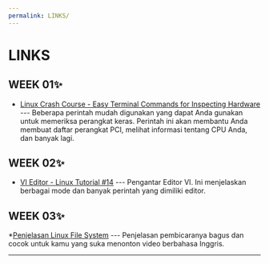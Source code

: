 ```yaml
---
permalink: LINKS/
---
```


# LINKS

## WEEK 01✨
* [Linux Crash Course - Easy Terminal Commands for Inspecting Hardware](https://youtu.be/oGyJr-iUwt8?si=59V2boc0XfmlFekg) --- 
Beberapa perintah mudah digunakan yang dapat Anda gunakan untuk memeriksa perangkat keras.
Perintah ini akan membantu Anda membuat daftar perangkat PCI, melihat informasi tentang CPU Anda, dan banyak lagi.

## WEEK 02✨
* [VI Editor - Linux Tutorial #14](https://youtu.be/pU2k776i2Zw?si=CjYLr1Tjucs2UQAA) ---
Pengantar Editor VI. Ini menjelaskan berbagai mode dan banyak perintah yang dimiliki editor.

## WEEK 03✨
*[Penjelasan Linux File System](https://youtu.be/EwRW1Ga9jHQ?si=mXIZmSguCIVlrCK9) ---
Penjelasan pembicaranya bagus dan cocok untuk kamu yang suka menonton video berbahasa Inggris.
<br>
<hr>
